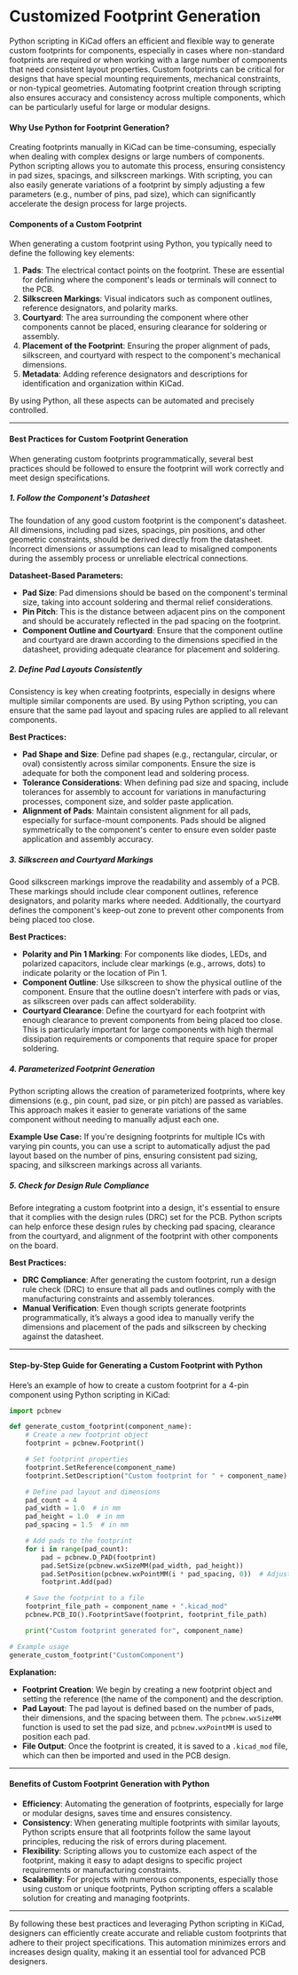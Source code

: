#  **Customized Footprint Generation**

Python scripting in KiCad offers an efficient and flexible way to generate custom footprints for components, especially in cases where non-standard footprints are required or when working with a large number of components that need consistent layout properties. Custom footprints can be critical for designs that have special mounting requirements, mechanical constraints, or non-typical geometries. Automating footprint creation through scripting also ensures accuracy and consistency across multiple components, which can be particularly useful for large or modular designs.

#### **Why Use Python for Footprint Generation?**

Creating footprints manually in KiCad can be time-consuming, especially when dealing with complex designs or large numbers of components. Python scripting allows you to automate this process, ensuring consistency in pad sizes, spacings, and silkscreen markings. With scripting, you can also easily generate variations of a footprint by simply adjusting a few parameters (e.g., number of pins, pad size), which can significantly accelerate the design process for large projects.

#### **Components of a Custom Footprint**
When generating a custom footprint using Python, you typically need to define the following key elements:
1. **Pads**: The electrical contact points on the footprint. These are essential for defining where the component's leads or terminals will connect to the PCB.
2. **Silkscreen Markings**: Visual indicators such as component outlines, reference designators, and polarity marks.
3. **Courtyard**: The area surrounding the component where other components cannot be placed, ensuring clearance for soldering or assembly.
4. **Placement of the Footprint**: Ensuring the proper alignment of pads, silkscreen, and courtyard with respect to the component's mechanical dimensions.
5. **Metadata**: Adding reference designators and descriptions for identification and organization within KiCad.

By using Python, all these aspects can be automated and precisely controlled.

---

#### **Best Practices for Custom Footprint Generation**

When generating custom footprints programmatically, several best practices should be followed to ensure the footprint will work correctly and meet design specifications.

##### 1. **Follow the Component's Datasheet**
The foundation of any good custom footprint is the component's datasheet. All dimensions, including pad sizes, spacings, pin positions, and other geometric constraints, should be derived directly from the datasheet. Incorrect dimensions or assumptions can lead to misaligned components during the assembly process or unreliable electrical connections.

**Datasheet-Based Parameters:**
- **Pad Size**: Pad dimensions should be based on the component's terminal size, taking into account soldering and thermal relief considerations.
- **Pin Pitch**: This is the distance between adjacent pins on the component and should be accurately reflected in the pad spacing on the footprint.
- **Component Outline and Courtyard**: Ensure that the component outline and courtyard are drawn according to the dimensions specified in the datasheet, providing adequate clearance for placement and soldering.

##### 2. **Define Pad Layouts Consistently**
Consistency is key when creating footprints, especially in designs where multiple similar components are used. By using Python scripting, you can ensure that the same pad layout and spacing rules are applied to all relevant components.

**Best Practices:**
- **Pad Shape and Size**: Define pad shapes (e.g., rectangular, circular, or oval) consistently across similar components. Ensure the size is adequate for both the component lead and soldering process.
- **Tolerance Considerations**: When defining pad size and spacing, include tolerances for assembly to account for variations in manufacturing processes, component size, and solder paste application.
- **Alignment of Pads**: Maintain consistent alignment for all pads, especially for surface-mount components. Pads should be aligned symmetrically to the component's center to ensure even solder paste application and assembly accuracy.

##### 3. **Silkscreen and Courtyard Markings**
Good silkscreen markings improve the readability and assembly of a PCB. These markings should include clear component outlines, reference designators, and polarity marks where needed. Additionally, the courtyard defines the component's keep-out zone to prevent other components from being placed too close.

**Best Practices:**
- **Polarity and Pin 1 Marking**: For components like diodes, LEDs, and polarized capacitors, include clear markings (e.g., arrows, dots) to indicate polarity or the location of Pin 1.
- **Component Outline**: Use silkscreen to show the physical outline of the component. Ensure that the outline doesn't interfere with pads or vias, as silkscreen over pads can affect solderability.
- **Courtyard Clearance**: Define the courtyard for each footprint with enough clearance to prevent components from being placed too close. This is particularly important for large components with high thermal dissipation requirements or components that require space for proper soldering.
  
##### 4. **Parameterized Footprint Generation**
Python scripting allows the creation of parameterized footprints, where key dimensions (e.g., pin count, pad size, or pin pitch) are passed as variables. This approach makes it easier to generate variations of the same component without needing to manually adjust each one.

**Example Use Case:**
If you're designing footprints for multiple ICs with varying pin counts, you can use a script to automatically adjust the pad layout based on the number of pins, ensuring consistent pad sizing, spacing, and silkscreen markings across all variants.

##### 5. **Check for Design Rule Compliance**
Before integrating a custom footprint into a design, it's essential to ensure that it complies with the design rules (DRC) set for the PCB. Python scripts can help enforce these design rules by checking pad spacing, clearance from the courtyard, and alignment of the footprint with other components on the board.

**Best Practices:**
- **DRC Compliance**: After generating the custom footprint, run a design rule check (DRC) to ensure that all pads and outlines comply with the manufacturing constraints and assembly tolerances.
- **Manual Verification**: Even though scripts generate footprints programmatically, it’s always a good idea to manually verify the dimensions and placement of the pads and silkscreen by checking against the datasheet.

---

#### **Step-by-Step Guide for Generating a Custom Footprint with Python**

Here’s an example of how to create a custom footprint for a 4-pin component using Python scripting in KiCad:

```python
import pcbnew

def generate_custom_footprint(component_name):
    # Create a new footprint object
    footprint = pcbnew.Footprint()

    # Set footprint properties
    footprint.SetReference(component_name)
    footprint.SetDescription("Custom footprint for " + component_name)

    # Define pad layout and dimensions
    pad_count = 4
    pad_width = 1.0  # in mm
    pad_height = 1.0  # in mm
    pad_spacing = 1.5  # in mm

    # Add pads to the footprint
    for i in range(pad_count):
        pad = pcbnew.D_PAD(footprint)
        pad.SetSize(pcbnew.wxSizeMM(pad_width, pad_height))
        pad.SetPosition(pcbnew.wxPointMM(i * pad_spacing, 0))  # Adjust position for each pad
        footprint.Add(pad)

    # Save the footprint to a file
    footprint_file_path = component_name + ".kicad_mod"
    pcbnew.PCB_IO().FootprintSave(footprint, footprint_file_path)

    print("Custom footprint generated for", component_name)

# Example usage
generate_custom_footprint("CustomComponent")
```

**Explanation:**
- **Footprint Creation**: We begin by creating a new footprint object and setting the reference (the name of the component) and the description.
- **Pad Layout**: The pad layout is defined based on the number of pads, their dimensions, and the spacing between them. The `pcbnew.wxSizeMM` function is used to set the pad size, and `pcbnew.wxPointMM` is used to position each pad.
- **File Output**: Once the footprint is created, it is saved to a `.kicad_mod` file, which can then be imported and used in the PCB design.

---

#### **Benefits of Custom Footprint Generation with Python**
- **Efficiency**: Automating the generation of footprints, especially for large or modular designs, saves time and ensures consistency.
- **Consistency**: When generating multiple footprints with similar layouts, Python scripts ensure that all footprints follow the same layout principles, reducing the risk of errors during placement.
- **Flexibility**: Scripting allows you to customize each aspect of the footprint, making it easy to adapt designs to specific project requirements or manufacturing constraints.
- **Scalability**: For projects with numerous components, especially those using custom or unique footprints, Python scripting offers a scalable solution for creating and managing footprints.

---

By following these best practices and leveraging Python scripting in KiCad, designers can efficiently create accurate and reliable custom footprints that adhere to their project specifications. This automation minimizes errors and increases design quality, making it an essential tool for advanced PCB designers.